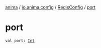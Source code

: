 [anima](../../index.md) / [io.anima.config](../index.md) / [RedisConfig](index.md) / [port](./port.md)

# port

`val port: `[`Int`](https://kotlinlang.org/api/latest/jvm/stdlib/kotlin/-int/index.html)